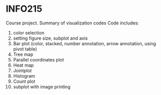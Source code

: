 # INFO215
Course project. Summary of visualization codes
Code includes:
1. color selection
2. setting figure size, subplot and axis
3. Bar plot (color, stacked, number annotation, arrow annotation, using pivot table)
4. Tree map
5. Parallel coordinates plot
6. Heat map
7. Jointplot
8. Histogram
9. Count plot
10. subplot with image printing
